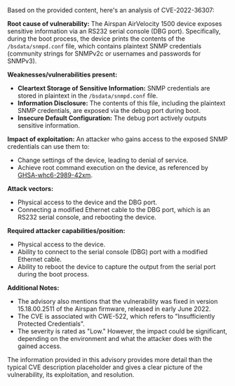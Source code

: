Based on the provided content, here's an analysis of CVE-2022-36307:

**Root cause of vulnerability:**
The Airspan AirVelocity 1500 device exposes sensitive information via an RS232 serial console (DBG port). Specifically, during the boot process, the device prints the contents of the `/bsdata/snmpd.conf` file, which contains plaintext SNMP credentials (community strings for SNMPv2c or usernames and passwords for SNMPv3).

**Weaknesses/vulnerabilities present:**
-   **Cleartext Storage of Sensitive Information:** SNMP credentials are stored in plaintext in the `/bsdata/snmpd.conf` file.
-   **Information Disclosure:** The contents of this file, including the plaintext SNMP credentials, are exposed via the debug port during boot.
-   **Insecure Default Configuration:** The debug port actively outputs sensitive information.

**Impact of exploitation:**
An attacker who gains access to the exposed SNMP credentials can use them to:
- Change settings of the device, leading to denial of service.
- Achieve root command execution on the device, as referenced by [GHSA-whc6-2989-42xm](https://github.com/metaredteam/external-disclosures/security/advisories/GHSA-whc6-2989-42xm).

**Attack vectors:**
- Physical access to the device and the DBG port.
- Connecting a modified Ethernet cable to the DBG port, which is an RS232 serial console, and rebooting the device.

**Required attacker capabilities/position:**
- Physical access to the device.
- Ability to connect to the serial console (DBG) port with a modified Ethernet cable.
- Ability to reboot the device to capture the output from the serial port during the boot process.

**Additional Notes:**

*   The advisory also mentions that the vulnerability was fixed in version 15.18.00.2511 of the Airspan firmware, released in early June 2022.
*   The CVE is associated with CWE-522, which refers to "Insufficiently Protected Credentials".
*   The severity is rated as "Low." However, the impact could be significant, depending on the environment and what the attacker does with the gained access.

The information provided in this advisory provides more detail than the typical CVE description placeholder and gives a clear picture of the vulnerability, its exploitation, and resolution.